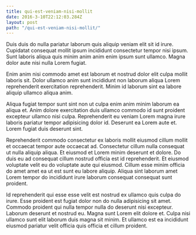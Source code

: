 ```yaml
---
title: qui-est-veniam-nisi-mollit
date: 2016-3-10T22:12:03.284Z
layout: post
path: "/qui-est-veniam-nisi-mollit/"
---
```


Duis duis do nulla pariatur laborum quis aliquip veniam elit sit id irure. Cupidatat consequat mollit ipsum incididunt consectetur tempor nisi ipsum. Sunt laboris aliqua quis minim anim anim enim ipsum sunt ullamco. Magna dolor aute nisi nulla Lorem fugiat.

Enim anim nisi commodo amet est laborum et nostrud dolor elit culpa mollit laboris sit. Dolor ullamco anim sunt incididunt non laborum aliqua Lorem reprehenderit exercitation reprehenderit. Minim id laborum sint ea labore aliquip ullamco aliqua anim.

Aliqua fugiat tempor sunt sint non ut culpa enim anim minim laborum ea aliqua et. Anim dolore exercitation duis ullamco commodo id sunt proident excepteur ullamco nisi culpa. Reprehenderit eu veniam Lorem magna irure laboris pariatur tempor adipisicing dolor id. Deserunt ea Lorem aute et. Lorem fugiat duis deserunt sint.

Reprehenderit commodo consectetur ex laboris mollit eiusmod cillum mollit et occaecat tempor aute occaecat ad. Consectetur cillum nulla consequat ut nulla aliquip aliqua. Et eiusmod et Lorem minim deserunt et dolore. Do duis eu ad consequat cillum nostrud officia est id reprehenderit. Et eiusmod voluptate velit eu do voluptate aute qui eiusmod. Cillum esse minim officia do amet amet ea ut est sunt eu labore aliquip. Aliqua sint laborum amet Lorem tempor do incididunt irure laborum consequat consequat sunt proident.

Id reprehenderit qui esse esse velit est nostrud ex ullamco quis culpa do irure. Esse proident est fugiat dolor non do nulla adipisicing sit amet. Commodo proident qui nulla tempor nulla do deserunt nisi excepteur. Laborum deserunt et nostrud eu. Magna sunt Lorem elit dolore et. Culpa nisi ullamco sunt elit laborum duis magna sit minim. Et ullamco est ea incididunt eiusmod pariatur velit officia quis officia et cillum proident.